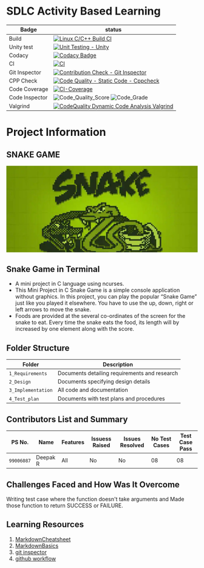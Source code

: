 # SDLC Activity Based Learning
 
 Badge  | status 
 ------------- | ------------- 
| Build  | [![Linux C/C++ Build CI](https://github.com/rajkumar27/314170-STEPin-MiniProject/actions/workflows/build.yml/badge.svg)](https://github.com/rajkumar27/314170-STEPin-MiniProject/actions/workflows/build.yml) |
| Unity test  | [![Unit Testing - Unity](https://github.com/rajkumar27/314170-STEPin-MiniProject/actions/workflows/Unity_test.yml/badge.svg)](https://github.com/rajkumar27/314170-STEPin-MiniProject/actions/workflows/Unity_test.yml)  |
| Codacy  |  [![Codacy Badge](https://app.codacy.com/project/badge/Grade/57a607224e1847f6bc625ea2c57eeae9)](https://www.codacy.com/gh/rajkumar27/314170-STEPin-MiniProject/dashboard?utm_source=github.com&amp;utm_medium=referral&amp;utm_content=rajkumar27/314170-STEPin-MiniProject&amp;utm_campaign=Badge_Grade)|
| CI  | [![CI](https://github.com/rajkumar27/314170-STEPin-MiniProject/actions/workflows/coverage.yml/badge.svg)](https://github.com/rajkumar27/314170-STEPin-MiniProject/actions/workflows/coverage.yml) |
| Git Inspector  | [![Contribution Check - Git Inspector](https://github.com/rajkumar27/314170-STEPin-MiniProject/actions/workflows/git_inspector.yml/badge.svg)](https://github.com/rajkumar27/314170-STEPin-MiniProject/actions/workflows/git_inspector.yml)  |
| CPP Check  | [![Code Quality - Static Code - Cppcheck](https://github.com/rajkumar27/314170-STEPin-MiniProject/actions/workflows/cpp_check.yml/badge.svg)](https://github.com/rajkumar27/314170-STEPin-MiniProject/actions/workflows/cpp_check.yml)  |
| Code Coverage | [![CI-Coverage](https://github.com/rajkumar27/314170-STEPin-MiniProject/actions/workflows/codecoverage.yml/badge.svg)](https://github.com/rajkumar27/314170-STEPin-MiniProject/actions/workflows/codecoverage.yml)|
| Code Inspector | ![Code_Quality_Score](https://www.code-inspector.com/project/25169/score/svg)  ![Code_Grade](https://www.code-inspector.com/project/25169/status/svg)
| Valgrind | [![CodeQuality Dynamic Code Analysis Valgrind](https://github.com/rajkumar27/314170-STEPin-MiniProject/actions/workflows/valgrind.yml/badge.svg)](https://github.com/rajkumar27/314170-STEPin-MiniProject/actions/workflows/valgrind.yml)

# Project Information
## **SNAKE GAME**

![Image](https://github.com/dpkcbe/STEPIN_SnakeGame/blob/main/snake.jpg)

## Snake Game in Terminal
* A mini project in C language using ncurses.
* This Mini Project in C Snake Game is a simple console application without graphics. In this project, you can play the popular “Snake Game” just like you played it elsewhere. You have to use the up, down, right or left arrows to move the snake.
* Foods are provided at the several co-ordinates of the screen for the snake to eat. Every time the snake eats the food, its length will by increased by one element along with the score. 

## Folder Structure
Folder             | Description
-------------------| -----------------------------------------
`1_Requirements`   | Documents detailing requirements and research
`2_Design`         | Documents specifying design details
`3_Implementation` | All code and documentation
`4_Test_plan`      | Documents with test plans and procedures

## Contributors List and Summary

PS No. |  Name   |Features |  Issuess Raised |Issues Resolved|No Test Cases|Test Case Pass
-------|---------|---------|-----------------|---------------|-------------|--------------
`99006087` | Deepak R | All  | No   |  No     | 08  | 08   | 08   |  
   

## Challenges Faced and How Was It Overcome

Writing test case where the function doesn't take arguments and Made those function to return SUCCESS or FAILURE.

## Learning Resources
1. [MarkdownCheatsheet](https://github.com/adam-p/markdown-here/wiki/Markdown-Cheatsheet)
2. [MarkdownBasics](https://guides.github.com/features/mastering-markdown/)
3. [git inspector](https://github.com/ejwa/gitinspector.git)
4. [github workflow](https://docs.github.com/en/actions/learn-github-action)

